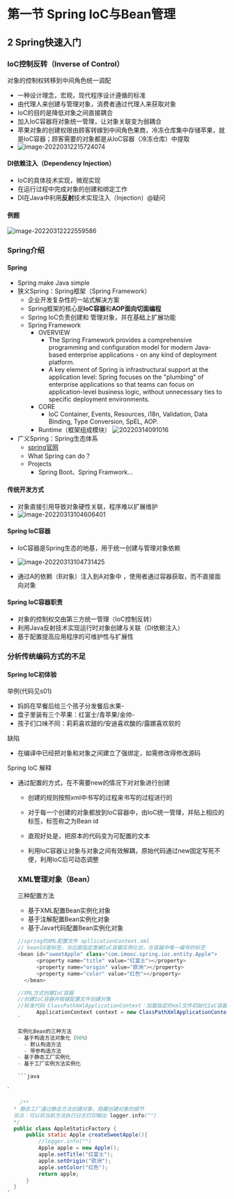 # 第一节 Spring IoC与Bean管理

## 2 Spring快速入门

### IoC控制反转（Inverse of Control）

对象的控制权转移到中间角色统一调配

- 一种设计理念，宏观，现代程序设计遵循的标准
- 由代理人来创建与管理对象，消费者通过代理人来获取对象
- IoC的目的是降低对象之间直接耦合
- 加入IoC容器将对象统一管理，让对象关联变为弱耦合
- 苹果对象的创建权限由顾客转嫁到中间角色果商，冷冻仓库集中存储苹果，就是IoC容器；顾客需要的对象都是从IoC容器（冷冻仓库）中提取
- ![image-20220312215724074](http://r8m8y4rji.hn-bkt.clouddn.com/img/202203122157118.png)

#### DI依赖注入（Dependency Injection）

- IoC的具体技术实现，微观实现
- 在运行过程中完成对象的创建和绑定工作
- DI在Java中利用**反射**技术实现注入（Injection）@疑问

#### 例题

![image-20220312222559586](http://r8m8y4rji.hn-bkt.clouddn.com/img/202203122225635.png)

### Spring介绍

#### Spring

- Spring make Java simple
- 狭义Spring：Spring框架（Spring Framework）
  - 企业开发复杂性的一站式解决方案
  - Spring框架的核心是**IoC容器**和**AOP面向切面编程**
  - Spring IoC负责创建和 管理对象，并在基础上扩展功能
  - Spring Framework
    - OVERVIEW
      - The Spring Framework provides a comprehensive programming and configuration model for modern Java-based enterprise applications - on any kind of deployment platform.
      - A key element of Spring is infrastructural support at the application level: Spring focuses on the "plumbing" of enterprise applications so that teams can focus on application-level business logic, without unnecessary ties to specific deployment environments.
    - CORE
      - IoC Container, Events, Resources, i18n, Validation, Data Binding, Type Conversion, SpEL, AOP.
    - Runtime（框架组成模块）
    ![20220314091016](http://r8m8y4rji.hn-bkt.clouddn.com/img/20220314091016.png)
- 广义Spring：Spring生态体系
  - [spring官网](spring.io)
  - What Spring can do？
  - Projects
    - Spring Boot、Spring Framwork…

#### 传统开发方式

- 对象直接引用导致对象硬性关联，程序难以扩展维护
- ![image-20220313104606401](http://r8m8y4rji.hn-bkt.clouddn.com/img/202203131046611.png)

#### Spring IoC容器

- IoC容器是Spring生态的地基，用于统一创建与管理对象依赖

- ![image-20220313104731425](http://r8m8y4rji.hn-bkt.clouddn.com/img/202203131047472.png)

- 通过A的依赖（B对象）注入到A对象中 ，使用者通过容器获取，而不直接面向对象

#### Spring IoC容器职责

- 对象的控制权交由第三方统一管理（IoC控制反转）
- 利用Java反射技术实现运行时对象创建与关联（DI依赖注入）
- 基于配置提高应用程序的可维护性与扩展性

### 分析传统编码方式的不足

#### Spring IoC初体验

举例(代码见s01)

- 妈妈在早餐后给三个孩子分发餐后水果-
- 盘子里装有三个苹果：红富士/青苹果/金帅-
- 孩子们口味不同：莉莉喜欢甜的/安迪喜欢酸的/露娜喜欢软的

缺陷

- 在编译中已经把对象和对象之间建立了强绑定，如需修改得修改源码

Spring IoC 解释

- 通过配置的方式，在不需要new的情况下对对象进行创建

  - 创建的规则按照xml中书写的过程来书写的过程进行的

  - 对于每一个创建的对象都放到IoC容器中，由IoC统一管理，并贴上相应的标签，标签称之为Bean id
  - 直观好处是，把原本的代码变为可配置的文本
  - 利用IoC容器让对象与对象之间有效解耦，原始代码通过new固定写死不便，利用IoC后可动态调整

  ### XML管理对象（Bean）
  三种配置方法
  - 基于XML配置Bean实例化对象
  - 基于注解配置Bean实例化对象
  - 基于Java代码配置Bean实例化对象

  ```java
  //spring的XML配置文件 apllicationContext.xml
  // beanId是标签，当后面指定类被IoC容器实例化后，在容器中唯一编号的标签
  <bean id="sweetApple" class="com.imooc.spring.ioc.entity.Apple">
        <property name="title" value="红富士"></property>
        <property name="origin" value="欧洲"></property>
        <property name="color" value="红色"></property>
    </bean>

  //XML方式创建IoC容器
  //创建IoC容器并根据配置文件创建对象
  //标准代码 ClassPathXmlApplicationContext：加载指定的xml文件初始化IoC容器
        ApplicationContext context = new ClassPathXmlApplicationContext("classpath:applicationContext.xml");
  `

  实例化Bean的三种方法
  - 基于构造方法对象化（90%）
    - 默认构造方法
    - 带参构造方法
  - 基于静态工厂实例化
  - 基于工厂实例方法实例化

  ```java

<!-- 实例化方法 基于构造方法对象化 参数名/参数位置-->
  <!-- 利用构造方法参数名实例化 实际更推荐-->
  <bean id="sweetApple" class="com.imooc.spring.ioc.entity.Apple">
        <!-- 没有constructor-arg则代表调用默认构造方法实例化 -->
        <property name="title" value="红富士"></property>
        <property name="origin" value="欧洲"></property>
        <property name="color" value="红色"></property>
    </bean>

  <!-- 利用构造方法参数位置实例化 尽量避免-->
  <bean id="sweetApple" class="com.imooc.spring.ioc.entity.Apple">
        <!-- constructor-arg 利用构造方法参数位置实例化 -->
        <constructor-arg index="0" value="红富士"/>
        <constructor-arg index="1" value="红色"/>
        <constructor-arg index="2" value="欧洲"/>
    </bean>

<!-- 构造方法 默认构造/带参构造-->
    
  <!--bean标签默认通过默认构造方法创建对象-->
  <bean id="apple1" class="com.imooc.spring.ioc.entity.Apple">

  </bean>
  <!--使用带参构造constructor-arg方法实例化对象，使用name进行动态设置-->
  <bean id="apple2" class="com.imooc.spring.ioc.entity.Apple">
        <constructor-arg name="title" value="红富士"/>
        <constructor-arg name="color" value="红色"/>
        <constructor-arg name="origin" value="欧洲"/>
        <constructor-arg name="price" value="19.8"/>
    </bean>

  <!--使用带参构造constructor-arg方法实例化对象，使用用索引位置进行设置（尽量避免）-->
  <bean id="apple3" class="com.imooc.spring.ioc.entity.Apple">
      <constructor-arg index="0" value="红富士"/>
      <constructor-arg index="1" value="红色"/>
      <constructor-arg index="2" value="欧洲"/>
      <constructor-arg index="3" value="19.8"/>
  </bean>
  `

  ```java
      /**
    * 静态工厂通过静态方法创建对象，隐藏创建对象的细节
    优点：可以将当前方法执行日志打印输出 logger.info("")
    */
    public class AppleStaticFactory {
        public static Apple createSweetApple(){
            //logger.info("")
            Apple apple = new Apple();
            apple.setTitle("红富士");
            apple.setOrigin("欧洲");
            apple.setColor("红色");
            return apple;
        }
    }
  `
